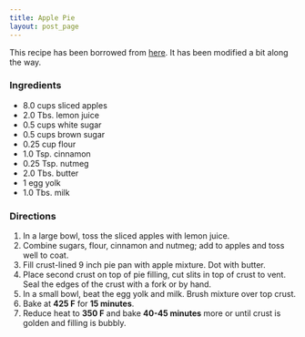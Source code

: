 ```yaml
---
title: Apple Pie
layout: post_page
---
```

This recipe has been borrowed from 
[here](http://www.momswhothink.com/pie-recipes/apple-pie-recipe.html).
It has been modified a bit along the way.

### Ingredients

  * 8.0 cups sliced apples
  * 2.0 Tbs. lemon juice
  * 0.5 cups white sugar
  * 0.5 cups brown sugar
  * 0.25 cup flour
  * 1.0 Tsp. cinnamon
  * 0.25 Tsp. nutmeg
  * 2.0 Tbs. butter 
  * 1 egg yolk
  * 1.0 Tbs. milk

### Directions

  1. In a large bowl, toss the sliced apples with lemon juice.
  2. Combine sugars, flour, cinnamon and nutmeg; add to apples and toss 
     well to coat.
  3. Fill crust-lined 9 inch pie pan with apple mixture. Dot with butter.
  4. Place second crust on top of pie filling, cut slits in top of crust 
     to vent. Seal the edges of the crust with a fork or by hand.
  5. In a small bowl, beat the egg yolk and milk. Brush mixture over top 
     crust.
  6. Bake at **425 F** for **15 minutes**.
  7. Reduce heat to **350 F** and bake **40-45 minutes** more or until 
     crust is golden and filling is bubbly.
